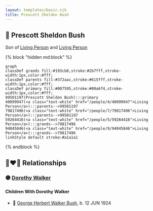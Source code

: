 ```yaml
---
layout: templates/basic.njk
title: Prescott Sheldon Bush
---
```

## 🔵 Prescott Sheldon Bush

Son of [Living Person](/people/7/79817496) and [Living Person](/people/4/40099947)

{% block "hidden md:block" %}
```mermaid
graph
classDef grands fill:#193cb8,stroke:#2b7fff,stroke-width:1px,color:#fff;
classDef parents fill:#372aac,stroke:#615fff,stroke-width:1px,color:#fff;
classDef primary fill:#007595,stroke:#00a6f4,stroke-width:1px,color:#fff;
99501197(Prescott Sheldon Bush):::primary
40099947(<a class="text-white" href="/people/4/40099947">Living Person</a>):::parents-->99501197
79817496(<a class="text-white" href="/people/7/79817496">Living Person</a>):::parents-->99501197
59264416(<a class="text-white" href="/people/5/59264416">Living Person</a>):::grands-->79817496
94045846(<a class="text-white" href="/people/9/94045846">Living Person</a>):::grands-->79817496
linkStyle default stroke:#a1a1a1
```
{% endblock %}

## 👩‍❤️‍👨 Relationships

### 🟣 [Dorothy Walker](/people/1/1014824)

#### Children With Dorothy Walker
* 🔵 [George Herbert Walker Bush](/people/8/89339690), b. 12 JUN 1924